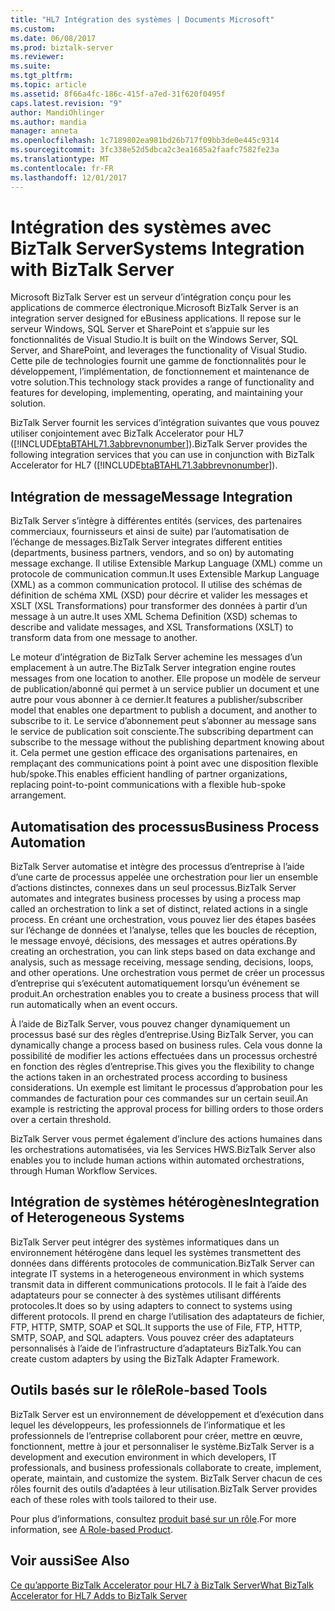 ```yaml
---
title: "HL7 Intégration des systèmes | Documents Microsoft"
ms.custom: 
ms.date: 06/08/2017
ms.prod: biztalk-server
ms.reviewer: 
ms.suite: 
ms.tgt_pltfrm: 
ms.topic: article
ms.assetid: 8f66a4fc-186c-415f-a7ed-31f620f0495f
caps.latest.revision: "9"
author: MandiOhlinger
ms.author: mandia
manager: anneta
ms.openlocfilehash: 1c7189802ea981bd26b717f09bb3de0e445c9314
ms.sourcegitcommit: 3fc338e52d5dbca2c3ea1685a2faafc7582fe23a
ms.translationtype: MT
ms.contentlocale: fr-FR
ms.lasthandoff: 12/01/2017
---
```

# <a name="systems-integration-with-biztalk-server"></a><span data-ttu-id="52d9d-102">Intégration des systèmes avec BizTalk Server</span><span class="sxs-lookup"><span data-stu-id="52d9d-102">Systems Integration with BizTalk Server</span></span>
<span data-ttu-id="52d9d-103">Microsoft BizTalk Server est un serveur d’intégration conçu pour les applications de commerce électronique.</span><span class="sxs-lookup"><span data-stu-id="52d9d-103">Microsoft BizTalk Server is an integration server designed for eBusiness applications.</span></span> <span data-ttu-id="52d9d-104">Il repose sur le serveur Windows, SQL Server et SharePoint et s’appuie sur les fonctionnalités de Visual Studio.</span><span class="sxs-lookup"><span data-stu-id="52d9d-104">It is built on the  Windows Server, SQL Server, and SharePoint, and leverages the functionality of  Visual Studio.</span></span> <span data-ttu-id="52d9d-105">Cette pile de technologies fournit une gamme de fonctionnalités pour le développement, l’implémentation, de fonctionnement et maintenance de votre solution.</span><span class="sxs-lookup"><span data-stu-id="52d9d-105">This technology stack provides a range of functionality and features for developing, implementing, operating, and maintaining your solution.</span></span>  
  
 <span data-ttu-id="52d9d-106">BizTalk Server fournit les services d’intégration suivantes que vous pouvez utiliser conjointement avec BizTalk Accelerator pour HL7 ([!INCLUDE[btaBTAHL71.3abbrevnonumber](../../includes/btabtahl71-3abbrevnonumber-md.md)]).</span><span class="sxs-lookup"><span data-stu-id="52d9d-106">BizTalk Server provides the following integration services that you can use in conjunction with BizTalk Accelerator for HL7 ([!INCLUDE[btaBTAHL71.3abbrevnonumber](../../includes/btabtahl71-3abbrevnonumber-md.md)]).</span></span>  
  
## <a name="message-integration"></a><span data-ttu-id="52d9d-107">Intégration de message</span><span class="sxs-lookup"><span data-stu-id="52d9d-107">Message Integration</span></span>  
 <span data-ttu-id="52d9d-108">BizTalk Server s’intègre à différentes entités (services, des partenaires commerciaux, fournisseurs et ainsi de suite) par l’automatisation de l’échange de messages.</span><span class="sxs-lookup"><span data-stu-id="52d9d-108">BizTalk Server integrates different entities (departments, business partners, vendors, and so on) by automating message exchange.</span></span> <span data-ttu-id="52d9d-109">Il utilise Extensible Markup Language (XML) comme un protocole de communication commun.</span><span class="sxs-lookup"><span data-stu-id="52d9d-109">It uses Extensible Markup Language (XML) as a common communication protocol.</span></span> <span data-ttu-id="52d9d-110">Il utilise des schémas de définition de schéma XML (XSD) pour décrire et valider les messages et XSLT (XSL Transformations) pour transformer des données à partir d’un message à un autre.</span><span class="sxs-lookup"><span data-stu-id="52d9d-110">It uses XML Schema Definition (XSD) schemas to describe and validate messages, and XSL Transformations (XSLT) to transform data from one message to another.</span></span>  
  
 <span data-ttu-id="52d9d-111">Le moteur d’intégration de BizTalk Server achemine les messages d’un emplacement à un autre.</span><span class="sxs-lookup"><span data-stu-id="52d9d-111">The BizTalk Server integration engine routes messages from one location to another.</span></span> <span data-ttu-id="52d9d-112">Elle propose un modèle de serveur de publication/abonné qui permet à un service publier un document et une autre pour vous abonner à ce dernier.</span><span class="sxs-lookup"><span data-stu-id="52d9d-112">It features a publisher/subscriber model that enables one department to publish a document, and another to subscribe to it.</span></span> <span data-ttu-id="52d9d-113">Le service d’abonnement peut s’abonner au message sans le service de publication soit consciente.</span><span class="sxs-lookup"><span data-stu-id="52d9d-113">The subscribing department can subscribe to the message without the publishing department knowing about it.</span></span> <span data-ttu-id="52d9d-114">Cela permet une gestion efficace des organisations partenaires, en remplaçant des communications point à point avec une disposition flexible hub/spoke.</span><span class="sxs-lookup"><span data-stu-id="52d9d-114">This enables efficient handling of partner organizations, replacing point-to-point communications with a flexible hub-spoke arrangement.</span></span>  
  
## <a name="business-process-automation"></a><span data-ttu-id="52d9d-115">Automatisation des processus</span><span class="sxs-lookup"><span data-stu-id="52d9d-115">Business Process Automation</span></span>  
 <span data-ttu-id="52d9d-116">BizTalk Server automatise et intègre des processus d’entreprise à l’aide d’une carte de processus appelée une orchestration pour lier un ensemble d’actions distinctes, connexes dans un seul processus.</span><span class="sxs-lookup"><span data-stu-id="52d9d-116">BizTalk Server automates and integrates business processes by using a process map called an orchestration to link a set of distinct, related actions in a single process.</span></span> <span data-ttu-id="52d9d-117">En créant une orchestration, vous pouvez lier des étapes basées sur l’échange de données et l’analyse, telles que les boucles de réception, le message envoyé, décisions, des messages et autres opérations.</span><span class="sxs-lookup"><span data-stu-id="52d9d-117">By creating an orchestration, you can link steps based on data exchange and analysis, such as message receiving, message sending, decisions, loops, and other operations.</span></span> <span data-ttu-id="52d9d-118">Une orchestration vous permet de créer un processus d’entreprise qui s’exécutent automatiquement lorsqu’un événement se produit.</span><span class="sxs-lookup"><span data-stu-id="52d9d-118">An orchestration enables you to create a business process that will run automatically when an event occurs.</span></span>  
  
 <span data-ttu-id="52d9d-119">À l’aide de BizTalk Server, vous pouvez changer dynamiquement un processus basé sur des règles d’entreprise.</span><span class="sxs-lookup"><span data-stu-id="52d9d-119">Using BizTalk Server, you can dynamically change a process based on business rules.</span></span> <span data-ttu-id="52d9d-120">Cela vous donne la possibilité de modifier les actions effectuées dans un processus orchestré en fonction des règles d’entreprise.</span><span class="sxs-lookup"><span data-stu-id="52d9d-120">This gives you the flexibility to change the actions taken in an orchestrated process according to business considerations.</span></span> <span data-ttu-id="52d9d-121">Un exemple est limitant le processus d’approbation pour les commandes de facturation pour ces commandes sur un certain seuil.</span><span class="sxs-lookup"><span data-stu-id="52d9d-121">An example is restricting the approval process for billing orders to those orders over a certain threshold.</span></span>  
  
 <span data-ttu-id="52d9d-122">BizTalk Server vous permet également d’inclure des actions humaines dans les orchestrations automatisées, via les Services HWS.</span><span class="sxs-lookup"><span data-stu-id="52d9d-122">BizTalk Server also enables you to include human actions within automated orchestrations, through Human Workflow Services.</span></span>  
  
## <a name="integration-of-heterogeneous-systems"></a><span data-ttu-id="52d9d-123">Intégration de systèmes hétérogènes</span><span class="sxs-lookup"><span data-stu-id="52d9d-123">Integration of Heterogeneous Systems</span></span>  
 <span data-ttu-id="52d9d-124">BizTalk Server peut intégrer des systèmes informatiques dans un environnement hétérogène dans lequel les systèmes transmettent des données dans différents protocoles de communication.</span><span class="sxs-lookup"><span data-stu-id="52d9d-124">BizTalk Server can integrate IT systems in a heterogeneous environment in which systems transmit data in different communications protocols.</span></span> <span data-ttu-id="52d9d-125">Il le fait à l’aide des adaptateurs pour se connecter à des systèmes utilisant différents protocoles.</span><span class="sxs-lookup"><span data-stu-id="52d9d-125">It does so by using adapters to connect to systems using different protocols.</span></span> <span data-ttu-id="52d9d-126">Il prend en charge l’utilisation des adaptateurs de fichier, FTP, HTTP, SMTP, SOAP et SQL.</span><span class="sxs-lookup"><span data-stu-id="52d9d-126">It supports the use of File, FTP, HTTP, SMTP, SOAP, and SQL adapters.</span></span> <span data-ttu-id="52d9d-127">Vous pouvez créer des adaptateurs personnalisés à l’aide de l’infrastructure d’adaptateurs BizTalk.</span><span class="sxs-lookup"><span data-stu-id="52d9d-127">You can create custom adapters by using the BizTalk Adapter Framework.</span></span>  
  
## <a name="role-based-tools"></a><span data-ttu-id="52d9d-128">Outils basés sur le rôle</span><span class="sxs-lookup"><span data-stu-id="52d9d-128">Role-based Tools</span></span>  
 <span data-ttu-id="52d9d-129">BizTalk Server est un environnement de développement et d’exécution dans lequel les développeurs, les professionnels de l’informatique et les professionnels de l’entreprise collaborent pour créer, mettre en œuvre, fonctionnent, mettre à jour et personnaliser le système.</span><span class="sxs-lookup"><span data-stu-id="52d9d-129">BizTalk Server is a development and execution environment in which developers, IT professionals, and business professionals collaborate to create, implement, operate, maintain, and customize the system.</span></span> <span data-ttu-id="52d9d-130">BizTalk Server chacun de ces rôles fournit des outils d’adaptées à leur utilisation.</span><span class="sxs-lookup"><span data-stu-id="52d9d-130">BizTalk Server provides each of these roles with tools tailored to their use.</span></span>  
  
 <span data-ttu-id="52d9d-131">Pour plus d’informations, consultez [produit basé sur un rôle](../../adapters-and-accelerators/accelerator-hl7/a-role-based-product1.md).</span><span class="sxs-lookup"><span data-stu-id="52d9d-131">For more information, see [A Role-based Product](../../adapters-and-accelerators/accelerator-hl7/a-role-based-product1.md).</span></span>
  
## <a name="see-also"></a><span data-ttu-id="52d9d-132">Voir aussi</span><span class="sxs-lookup"><span data-stu-id="52d9d-132">See Also</span></span>  
 [<span data-ttu-id="52d9d-133">Ce qu’apporte BizTalk Accelerator pour HL7 à BizTalk Server</span><span class="sxs-lookup"><span data-stu-id="52d9d-133">What BizTalk Accelerator for HL7 Adds to BizTalk Server</span></span>](../../adapters-and-accelerators/accelerator-hl7/what-biztalk-accelerator-for-hl7-adds-to-biztalk-server.md)